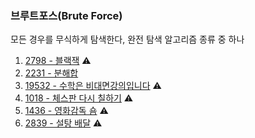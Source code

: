 ### 브루트포스(Brute Force)

모든 경우를 무식하게 탐색한다, 완전 탐색 알고리즘 종류 중 하나

1. <a href="https://www.acmicpc.net/problem/2798" target="_blank">2798 - 블랙잭</a> ⚠️
2. <a href="https://www.acmicpc.net/problem/2231" target="_blank">2231 - 분해합</a>
3. <a href="https://www.acmicpc.net/problem/19532" target="_blank">19532 - 수학은 비대면강의입니다</a> ⚠️
4. <a href="https://www.acmicpc.net/problem/1018" target="_blank">1018 - 체스판 다시 칠하기</a> ⚠️
5. <a href="https://www.acmicpc.net/problem/1436" target="_blank">1436 - 영화감독 숌</a> ⚠️
6. <a href="https://www.acmicpc.net/problem/2839" target="_blank">2839 - 설탕 배달</a> ⚠️
